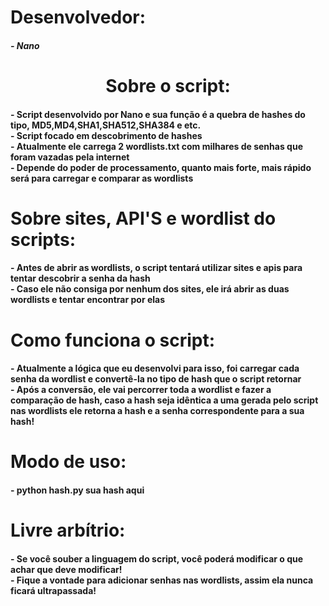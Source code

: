 <h1>
  Desenvolvedor:
</h1>
<h5>
  - Nano
</h5>


<center>
  <h1>
    Sobre o script:
  </h1>
</center>

<h4>
  - Script desenvolvido por Nano e sua função é a quebra de hashes do tipo, MD5,MD4,SHA1,SHA512,SHA384 e etc.<br>
  - Script focado em descobrimento de hashes<br>
  - Atualmente ele carrega 2 wordlists.txt com milhares de senhas que foram vazadas pela internet<br>
  - Depende do poder de processamento, quanto mais forte, mais rápido será para carregar e comparar as wordlists<br>
</h4>

<h1>
  Sobre sites, API'S e wordlist do scripts:
</h1>

<h4>
  - Antes de abrir as wordlists, o script tentará utilizar sites e apis para tentar descobrir a senha da hash<br>
  - Caso ele não consiga por nenhum dos sites, ele irá abrir as duas wordlists e tentar encontrar por elas
</h4>

<h1>
  Como funciona o script:
</h1>
<h4>
  - Atualmente a lógica que eu desenvolvi para isso, foi carregar cada senha da wordlist e convertê-la no tipo de hash que o script retornar<br>
  - Após a conversão, ele vai percorrer toda a wordlist e fazer a comparação de hash, caso a hash seja idêntica a uma gerada pelo script nas wordlists
  ele retorna a hash e a senha correspondente para a sua hash!<br>
</h4>

<h1>
  Modo de uso:
</h1>
  
<h4>
  - python hash.py sua hash aqui
</h4>
<h1>
  Livre arbítrio:
</h1>

<h4>
  - Se você souber a linguagem do script, você poderá modificar o que achar que deve modificar!<br>
  - Fique a vontade para adicionar senhas nas wordlists, assim ela nunca ficará ultrapassada!<br>
</h4>
